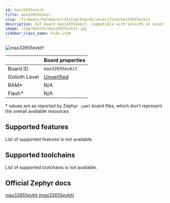 ```yaml
---
id: max32655evkit
title: max32655evkit
slug: /firmware/hardware/catalog/boards/unverified/max32655evkit
description: IoT board max32655evkit, compatible with Golioth at unverified level.
image: /img/boards/max32655evkit.jpg
sidebar_class_name: hide-item
---
```


[//]: # (This is an auto-generated file, do not edit! Changes to it will be lost upon re-generation)

![max32655evkit!](/img/boards/max32655evkit.jpg "max32655evkit")

|                | Board properties     |
| -------------  | -------------------- |
| Board ID       | `max32655evkit` |
| Golioth Level  | [Unverified](/firmware/hardware#unverified-boards) |
| RAM*           | N/A |
| Flash*         | N/A |

\* values are as reported by Zephyr `.yaml` board files, which don't represent the overall available resources



## Supported features

List of supported features is not available.

## Supported toolchains

List of supported toolchains is not available.

## Official Zephyr docs

[max32655evkit (max32655evkit)](https://docs.zephyrproject.org/latest/boards/adi/max32655evkit/doc/index.html)
